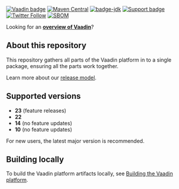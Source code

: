 [![Vaadin badge](https://img.shields.io/badge/vaadin-blue.svg?logo=vaadin)](https://https://vaadin.com/)
[![Maven Central](https://img.shields.io/maven-metadata/v.svg?label=maven-central&metadataUrl=https%3A%2F%2Frepo1.maven.org%2Fmaven2%2Fcom%2Fvaadin%2Fvaadin-bom%2Fmaven-metadata.xml)](https://search.maven.org/search?q=g:com.vaadin%20a:vaadin-bom)
[![badge-jdk](https://img.shields.io/badge/jdk-8+-green.svg)](https://www.oracle.com/java/technologies/javase-downloads.html)
[![Support badge](https://img.shields.io/badge/stackoverflow-vaadin-blue.svg?logo=stackoverflow)](https://stackoverflow.com/questions/tagged/vaadin)
[![Twitter Follow](https://img.shields.io/twitter/follow/vaadin.svg?style=social)](https://twitter.com/vaadin)
[![SBOM](https://github.com/vaadin/platform/actions/workflows/sbom.yml/badge.svg?branch=sbom-master&event=push)](https://github.com/vaadin/platform/actions/workflows/bom.yml?query=branch%3Asbom-master)


Looking for an [**overview of Vaadin**](https://github.com/vaadin)?

## About this repository

This repository gathers all parts of the Vaadin platform in to a single package, ensuring all the parts work together.

Learn more about our [release model](https://vaadin.com/roadmap).

## Supported versions

- **23** (feature releases)
- **22**
- **14** (no feature updates)
- **10** (no feature updates)

For new users, the latest major version is recommended.  

## Building locally
To build the Vaadin platform artifacts locally, see [Building the Vaadin platform](BUILD.md).
